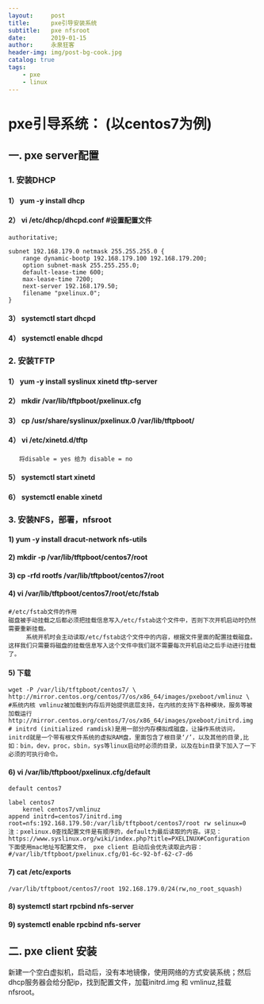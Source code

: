 ```yaml
---
layout:     post
title:      pxe引导安装系统
subtitle:   pxe nfsroot
date:       2019-01-15
author:     永泉狂客
header-img: img/post-bg-cook.jpg
catalog: true
tags:
    - pxe
    - linux
---
```


# pxe引导系统： (以centos7为例)
## 一. pxe server配置
### 1.	安装DHCP
#### 1）	yum -y install dhcp
#### 2）	vi /etc/dhcp/dhcpd.conf     #设置配置文件

```
authoritative;

subnet 192.168.179.0 netmask 255.255.255.0 {
    range dynamic-bootp 192.168.179.100 192.168.179.200;
    option subnet-mask 255.255.255.0;
    default-lease-time 600;
    max-lease-time 7200;
    next-server 192.168.179.50;
    filename "pxelinux.0";
}

```
#### 3）	 systemctl start dhcpd
#### 4）	 systemctl enable dhcpd

### 2.	安装TFTP
#### 1）	yum -y install syslinux xinetd tftp-server
#### 2）	mkdir /var/lib/tftpboot/pxelinux.cfg
#### 3）	cp /usr/share/syslinux/pxelinux.0 /var/lib/tftpboot/
#### 4）	vi /etc/xinetd.d/tftp
```
   将disable = yes 给为 disable = no
```
#### 5）	systemctl start xinetd
#### 6）	systemctl enable xinetd

### 3.	安装NFS，部署，nfsroot
#### 1)	yum -y install dracut-network nfs-utils
#### 2)	mkdir -p /var/lib/tftpboot/centos7/root
#### 3)	cp -rfd rootfs /var/lib/tftpboot/centos7/root
#### 4)	vi /var/lib/tftpboot/centos7/root/etc/fstab
```
#/etc/fstab文件的作用
磁盘被手动挂载之后都必须把挂载信息写入/etc/fstab这个文件中，否则下次开机启动时仍然需要重新挂载。
     系统开机时会主动读取/etc/fstab这个文件中的内容，根据文件里面的配置挂载磁盘。这样我们只需要将磁盘的挂载信息写入这个文件中我们就不需要每次开机启动之后手动进行挂载了。
```
#### 5)	下载
```
wget -P /var/lib/tftpboot/centos7/ \
http://mirror.centos.org/centos/7/os/x86_64/images/pxeboot/vmlinuz \
#系统内核 vmlinuz被加载到内存后开始提供底层支持，在内核的支持下各种模块，服务等被加载运行
http://mirror.centos.org/centos/7/os/x86_64/images/pxeboot/initrd.img
# initrd (initialized ramdisk)是用一部分内存模拟成磁盘，让操作系统访问，initrd就是一个带有根文件系统的虚拟RAM盘，里面包含了根目录‘/’，以及其他的目录,比如：bin，dev，proc，sbin，sys等linux启动时必须的目录，以及在bin目录下加入了一下必须的可执行命令。
```
#### 6)	vi /var/lib/tftpboot/pxelinux.cfg/default
```
default centos7

label centos7
    kernel centos7/vmlinuz
append initrd=centos7/initrd.img root=nfs:192.168.179.50:/var/lib/tftpboot/centos7/root rw selinux=0
注：pxelinux.0查找配置文件是有顺序的，default为最后读取的内容。详见：https://www.syslinux.org/wiki/index.php?title=PXELINUX#Configuration
下面使用mac地址写配置文件， pxe client 启动后会优先读取此内容：
#/var/lib/tftpboot/pxelinux.cfg/01-6c-92-bf-62-c7-d6
```
#### 7)	cat /etc/exports
```
/var/lib/tftpboot/centos7/root 192.168.179.0/24(rw,no_root_squash)
```
#### 8)	systemctl start rpcbind nfs-server
#### 9)	systemctl enable rpcbind nfs-server

## 二. pxe client 安装
新建一个空白虚拟机，启动后，没有本地镜像，使用网络的方式安装系统；然后dhcp服务器会给分配ip，找到配置文件，加载initrd.img 和 vmlinuz,挂载nfsroot。
